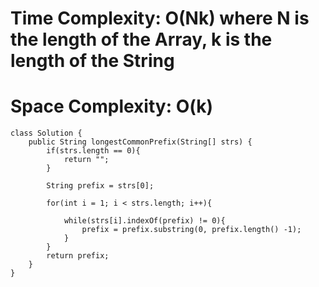# Time Complexity: O(Nk) where N is the length of the Array, k is the length of the String

# Space Complexity: O(k)

```
class Solution {
    public String longestCommonPrefix(String[] strs) {
        if(strs.length == 0){
            return "";
        }
        
        String prefix = strs[0];
        
        for(int i = 1; i < strs.length; i++){
            
            while(strs[i].indexOf(prefix) != 0){
                prefix = prefix.substring(0, prefix.length() -1);
            }
        }
        return prefix;
    }
}
```